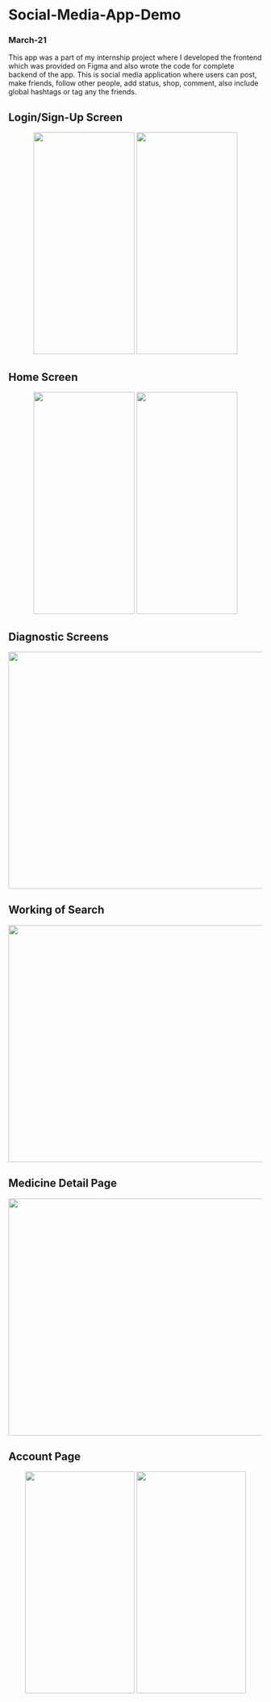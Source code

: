 # Social-Media-App-Demo

### March-21 

  This app was a part of my internship project where I developed the frontend which was provided on Figma and also wrote the code for complete backend of the app.
  This is social media application where users can post, make friends, follow other people, add status, shop, comment, also include global hashtags or tag any the friends.

 ## Login/Sign-Up Screen
 <p align="center">
<img src="https://user-images.githubusercontent.com/76784857/132287983-f6ccbf77-40d9-4f77-81ca-1f5cb0484123.jpg" width="200" height="440">
<img src="https://user-images.githubusercontent.com/76784857/132287991-22b5fc38-0d72-42c2-977c-3d75399f5a76.jpg" width="200" height="440">
 </p>

 ## Home Screen
  <p align="center">
<img src="https://user-images.githubusercontent.com/76784857/132288293-5f948770-0eee-4173-b432-d2d782af23b7.jpg" width="200" height="440">
<img src="https://user-images.githubusercontent.com/76784857/132288298-1436abc4-9746-4888-9205-ee6604ef659f.jpg" width="200" height="440">
 </p>


 ## Diagnostic Screens
 <p align="center">
<img src="https://user-images.githubusercontent.com/76784857/132288734-b9b34240-64be-4c6c-a587-1d5706c5d82b.PNG" width="650" height="470">
 </p>
 

 ## Working of Search
 <p align="center">
<img src="https://user-images.githubusercontent.com/76784857/132288978-e8858af6-3a31-4e11-84bc-85faf62c2e47.PNG" width="650" height="470">
 </p>
 
 ## Medicine Detail Page
 <p align="center">
<img src="https://user-images.githubusercontent.com/76784857/132289050-0be4067f-c0a4-4556-b8d1-6fe6d0bd6923.PNG" width="650" height="470">
 </p>
 
  ## Account Page
  <p align="center">
<img src="https://user-images.githubusercontent.com/76784857/132289215-0cf10a0b-6e70-4440-af52-b4d3a4b1d788.jpg" width="217" height="440">
<img src="https://user-images.githubusercontent.com/76784857/132289227-d5c88827-f050-44c4-8b58-358a1cec264f.jpg" width="217" height="440">
 </p>

